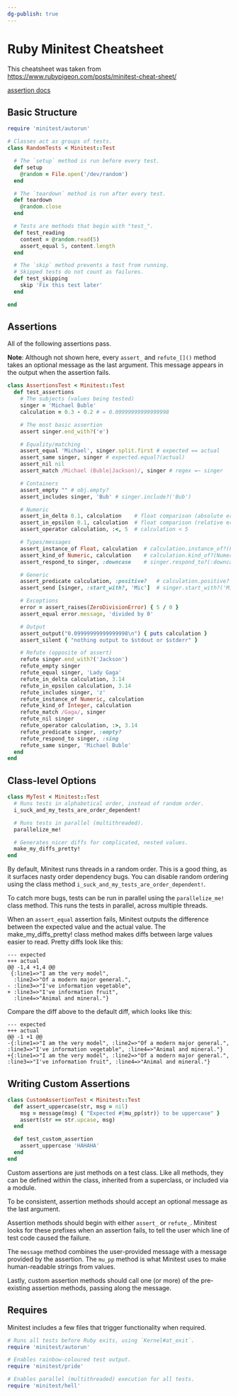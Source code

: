 ```yaml
---
dg-publish: true
---
```

# Ruby Minitest Cheatsheet

This cheatsheet was taken from <https://www.rubypigeon.com/posts/minitest-cheat-sheet/>

[assertion docs](https://devdocs.io/minitest-minitest-assertions/)

## Basic Structure

```ruby
require 'minitest/autorun'

# Classes act as groups of tests.
class RandomTests < Minitest::Test

  # The `setup` method is run before every test.
  def setup
    @random = File.open('/dev/random')
  end

  # The `teardown` method is run after every test.
  def teardown
    @random.close
  end

  # Tests are methods that begin with "test_".
  def test_reading
    content = @random.read(5)
    assert_equal 5, content.length
  end

  # The `skip` method prevents a test from running.
  # Skipped tests do not count as failures.
  def test_skipping
    skip 'Fix this test later'
  end

end
```


## Assertions

All of the following assertions pass.

**Note**: Although not shown here, every `assert_` and `refute_[]()` method takes an optional message as the last argument. This message appears in the output when the assertion fails.


```ruby
class AssertionsTest < Minitest::Test
  def test_assertions
    # The subjects (values being tested)
    singer = 'Michael Buble'
    calculation = 0.3 - 0.2 # = 0.09999999999999998

    # The most basic assertion
    assert singer.end_with?('e')

    # Equality/matching
    assert_equal 'Michael', singer.split.first # expected == actual
    assert_same singer, singer # expected.equal?(actual)
    assert_nil nil
    assert_match /Michael (Buble|Jackson)/, singer # regex =~ singer

    # Containers
    assert_empty "" # obj.empty?
    assert_includes singer, 'Bub' # singer.include?('Bub')

    # Numeric
    assert_in_delta 0.1, calculation    # float comparison (absolute error method)
    assert_in_epsilon 0.1, calculation  # float comparison (relative error method)
    assert_operator calculation, :<, 5  # calculation < 5

    # Types/messages
    assert_instance_of Float, calculation  # calculation.instance_of?(Float)
    assert_kind_of Numeric, calculation    # calculation.kind_of?(Numeric)
    assert_respond_to singer, :downcase    # singer.respond_to?(:downcase)

    # Generic
    assert_predicate calculation, :positive?   # calculation.positive?
    assert_send [singer, :start_with?, 'Mic']  # singer.start_with?('Mic')

    # Exceptions
    error = assert_raises(ZeroDivisionError) { 5 / 0 }
    assert_equal error.message, 'divided by 0'

    # Output
    assert_output("0.09999999999999998\n") { puts calculation }
    assert_silent { "nothing output to $stdout or $stderr" }

    # Refute (opposite of assert)
    refute singer.end_with?('Jackson')
    refute_empty singer
    refute_equal singer, 'Lady Gaga'
    refute_in_delta calculation, 3.14
    refute_in_epsilon calculation, 3.14
    refute_includes singer, 'z'
    refute_instance_of Numeric, calculation
    refute_kind_of Integer, calculation
    refute_match /Gaga/, singer
    refute_nil singer
    refute_operator calculation, :>, 3.14
    refute_predicate singer, :empty?
    refute_respond_to singer, :sing
    refute_same singer, 'Michael Buble'
  end
end
```

## Class-level Options

```ruby
class MyTest < Minitest::Test
  # Runs tests in alphabetical order, instead of random order.
  i_suck_and_my_tests_are_order_dependent!

  # Runs tests in parallel (multithreaded).
  parallelize_me!

  # Generates nicer diffs for complicated, nested values.
  make_my_diffs_pretty!
end
```


By default, Minitest runs threads in a random order. This is a good thing, as it surfaces nasty order dependency bugs. You can disable random ordering using the class method `i_suck_and_my_tests_are_order_dependent!`.

To catch more bugs, tests can be run in parallel using the `parallelize_me!` class method. This runs the tests in parallel, across multiple threads.

When an `assert_equal` assertion fails, Minitest outputs the difference between the expected value and the actual value. The make_my_diffs_pretty! class method makes diffs between large values easier to read. Pretty diffs look like this:

```
--- expected
+++ actual
@@ -1,4 +1,4 @@
 {:line1=>"I am the very model",
  :line2=>"Of a modern major general.",
- :line3=>"I've information vegetable",
+ :line3=>"I've information fruit",
  :line4=>"Animal and mineral."}
```

Compare the diff above to the default diff, which looks like this:

```
--- expected
+++ actual
@@ -1 +1 @@
-{:line1=>"I am the very model", :line2=>"Of a modern major general.", :line3=>"I've information vegetable", :line4=>"Animal and mineral."}
+{:line1=>"I am the very model", :line2=>"Of a modern major general.", :line3=>"I've information fruit", :line4=>"Animal and mineral."}
```

## Writing Custom Assertions

```ruby
class CustomAssertionTest < Minitest::Test
  def assert_uppercase(str, msg = nil)
    msg = message(msg) { "Expected #{mu_pp(str)} to be uppercase" }
    assert(str == str.upcase, msg)
  end

  def test_custom_assertion
    assert_uppercase 'HAHAHA'
  end
end
```

Custom assertions are just methods on a test class. Like all methods, they can be defined within the class, inherited from a superclass, or included via a module.

To be consistent, assertion methods should accept an optional message as the last argument.

Assertion methods should begin with either `assert_` or `refute_`. Minitest looks for these prefixes when an assertion fails, to tell the user which line of test code caused the failure.

The `message` method combines the user-provided message with a message provided by the assertion. The `mu_pp` method is what Minitest uses to make human-readable strings from values.

Lastly, custom assertion methods should call one (or more) of the pre-existing assertion methods, passing along the message.

## Requires

Minitest includes a few files that trigger functionality when required.

```ruby
# Runs all tests before Ruby exits, using `Kernel#at_exit`.
require 'minitest/autorun'

# Enables rainbow-coloured test output.
require 'minitest/pride'

# Enables parallel (multithreaded) execution for all tests.
require 'minitest/hell'
```